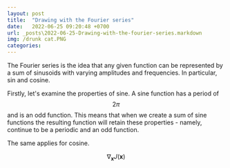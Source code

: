 ```yaml
---
layout: post
title:  "Drawing with the Fourier series"
date:   2022-06-25 09:20:48 +0700
url: _posts\2022-06-25-Drawing-with-the-fourier-series.markdown
img: /drunk cat.PNG
categories:
---
```

The Fourier series is the idea that any given function can be represented by a sum of sinusoids with varying amplitudes and frequencies. In particular,  sin and cosine. 

Firstly, let's examine the properties of sine. A sine function has a period of $$ 2\pi $$ and is an odd function. This means that when we create a sum of sine functions the resulting function will retain these properties - namely, continue to be a periodic and an odd function. 

The same applies for cosine. 

$$ \nabla_\boldsymbol{x} J(\boldsymbol{x}) $$